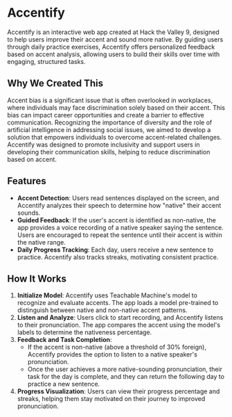 # Accentify

Accentify is an interactive web app created at Hack the Valley 9, designed to help users improve their accent and sound more native. By guiding users through daily practice exercises, Accentify offers personalized feedback based on accent analysis, allowing users to build their skills over time with engaging, structured tasks.

## Why We Created This

Accent bias is a significant issue that is often overlooked in workplaces, where individuals may face discrimination solely based on their accent. This bias can impact career opportunities and create a barrier to effective communication. Recognizing the importance of diversity and the role of artificial intelligence in addressing social issues, we aimed to develop a solution that empowers individuals to overcome accent-related challenges. Accentify was designed to promote inclusivity and support users in developing their communication skills, helping to reduce discrimination based on accent.

## Features

- **Accent Detection**: Users read sentences displayed on the screen, and Accentify analyzes their speech to determine how "native" their accent sounds.
- **Guided Feedback**: If the user's accent is identified as non-native, the app provides a voice recording of a native speaker saying the sentence. Users are encouraged to repeat the sentence until their accent is within the native range.
- **Daily Progress Tracking**: Each day, users receive a new sentence to practice. Accentify also tracks streaks, motivating consistent practice.

## How It Works

1. **Initialize Model**: Accentify uses Teachable Machine's model to recognize and evaluate accents. The app loads a model pre-trained to distinguish between native and non-native accent patterns.
2. **Listen and Analyze**: Users click to start recording, and Accentify listens to their pronunciation. The app compares the accent using the model's labels to determine the nativeness percentage.
3. **Feedback and Task Completion**:
    - If the accent is non-native (above a threshold of 30% foreign), Accentify provides the option to listen to a native speaker's pronunciation.
    - Once the user achieves a more native-sounding pronunciation, their task for the day is complete, and they can return the following day to practice a new sentence.
4. **Progress Visualization**: Users can view their progress percentage and streaks, helping them stay motivated on their journey to improved pronunciation.

